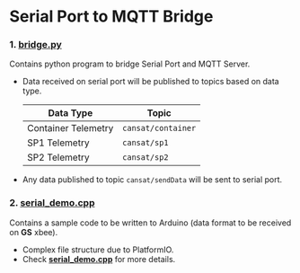 # Serial Port to MQTT Bridge

### 1. [__bridge.py__](./bridge.py) 
Contains python program to bridge Serial Port and MQTT Server.
- Data received on serial port will be published to topics based on data type.

    Data Type | Topic
    --- | ---
    Container Telemetry | `cansat/container`
    SP1 Telemetry | `cansat/sp1`
    SP2 Telemetry | `cansat/sp2`


- Any data published to topic `cansat/sendData` will be sent to serial port.

### 2. [__serial_demo.cpp__](./serial_demo/src/serial_demo.cpp)
Contains a sample code to be written to Arduino (data format to be received on __GS__ xbee).
- Complex file structure due to PlatformIO.
- Check [__serial_demo.cpp__](./serial_demo/src/serial_demo.cpp) for more details.